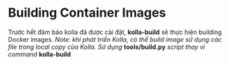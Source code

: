 # Building Container Images

Trước hết đảm bảo kolla đã được cài đặt, **kolla-build** sẽ thực hiện building Docker images.
*Note: 
khi phát triển Kolla, có thể build image sử dụng các file trong local copy của Kolla. Sử dụng* **tools/build.py** *script thay vì command*  **kolla-build**

